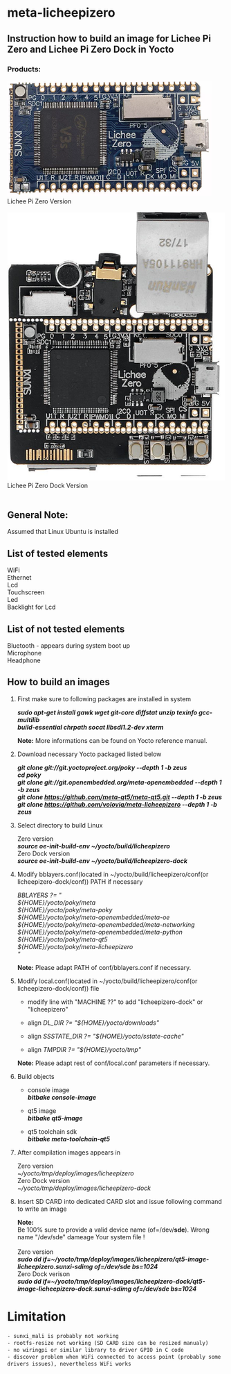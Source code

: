 # meta-licheepizero

## Instruction how to build an image for Lichee Pi Zero and Lichee Pi Zero Dock in Yocto

### Products:

![Schematic](Lichee_Pi_Zero.png) <br>
Lichee Pi Zero Version <br>
<br>
![Schematic](Lichee_Pi_Zero_Dock.jpg) <br>
Lichee Pi Zero Dock Version <br>
<br>

## General Note:
Assumed that Linux Ubuntu is installed

## List of tested elements

WiFi <br>
Ethernet <br>
Lcd <br>
Touchscreen <br>
Led  <br>
Backlight for Lcd <br>

## List of not tested elements

Bluetooth - appears during system boot up <br>
Microphone <br>
Headphone <br>

## How to build an images

1. First make sure to following packages are installed in system

    ***sudo apt-get install gawk wget git-core diffstat unzip texinfo gcc-multilib \
	   build-essential chrpath socat libsdl1.2-dev xterm***

    **Note:**
    More informations can be found on Yocto reference manual.

2. Download necessary Yocto packaged listed below

	***git clone git://git.yoctoproject.org/poky --depth 1 -b zeus*** <br>
    ***cd poky*** <br>
	***git clone git://git.openembedded.org/meta-openembedded --depth 1 -b zeus*** <br>
	***git clone https://github.com/meta-qt5/meta-qt5.git --depth 1 -b zeus*** <br>
	***git clone https://github.com/voloviq/meta-licheepizero --depth 1 -b zeus*** <br>

3. Select directory to build Linux

    Zero version <br>
	***source oe-init-build-env ~/yocto/build/licheepizero*** <br>
    Zero Dock version <br>
	***source oe-init-build-env ~/yocto/build/licheepizero-dock*** <br>

4. Modify bblayers.conf(located in ~/yocto/build/licheepizero/conf(or licheepizero-dock/conf)) PATH if necessary

    *BBLAYERS ?= " \
      ${HOME}/yocto/poky/meta \
      ${HOME}/yocto/poky/meta-poky \
      ${HOME}/yocto/poky/meta-openembedded/meta-oe \
      ${HOME}/yocto/poky/meta-openembedded/meta-networking \
      ${HOME}/yocto/poky/meta-openembedded/meta-python \
      ${HOME}/yocto/poky/meta-qt5 \
      ${HOME}/yocto/poky/meta-licheepizero \
      "*<br>

    **Note:** Please adapt PATH of conf/bblayers.conf if necessary. <br>

5. Modify local.conf(located in ~/yocto/build/licheepizero/conf(or licheepizero-dock/conf)) file

    - modify line with "MACHINE ??" to add "licheepizero-dock" or "licheepizero"

    - align *DL_DIR ?= "${HOME}/yocto/downloads"* <br>

    - align *SSSTATE_DIR ?= "${HOME}/yocto/sstate-cache"* <br>
    
    - align *TMPDIR ?= "${HOME}/yocto/tmp"* <br>

    **Note:** Please adapt rest of conf/local.conf parameters if necessary. <br>

6. Build objects

    - console image <br>
      ***bitbake console-image*** <br>

    - qt5 image <br>
      ***bitbake qt5-image*** <br>

    - qt5 toolchain sdk <br>
      ***bitbake meta-toolchain-qt5*** <br>

7. After compilation images appears in

    Zero version <br>
	*~/yocto/tmp/deploy/images/licheepizero* <br>
    Zero Dock version <br>
	*~/yocto/tmp/deploy/images/licheepizero-dock* <br>

8. Insert SD CARD into dedicated CARD slot and issue following command to write an image

    **Note:** <br>
    Be 100% sure to provide a valid device name (of=/dev/**sde**). Wrong name "/dev/sde" dameage Your system file ! <br> <br>
        Zero version <br>
    	***sudo dd if=~/yocto/tmp/deploy/images/licheepizero/qt5-image-licheepizero.sunxi-sdimg of=/dev/sde bs=1024*** <br>
    	Zero Dock verison <br>
    	***sudo dd if=~/yocto/tmp/deploy/images/licheepizero-dock/qt5-image-licheepizero-dock.sunxi-sdimg of=/dev/sde bs=1024*** <br>

# Limitation

	- sunxi_mali is probably not working
	- rootfs-resize not working (SD CARD size can be resized manualy)
	- no wiringpi or similar library to driver GPIO in C code
	- discover problem when WiFi connected to access point (probably some drivers issues), nevertheless WiFi works
